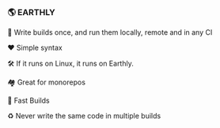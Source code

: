 ### 🌎 EARTHLY




🔁 Write builds once, and run them locally, remote and in any CI

❤️ Simple syntax

🛠 If it runs on Linux, it runs on Earthly.

🏘 Great for monorepos

💨 Fast Builds

♻️ Never write the same code in multiple builds